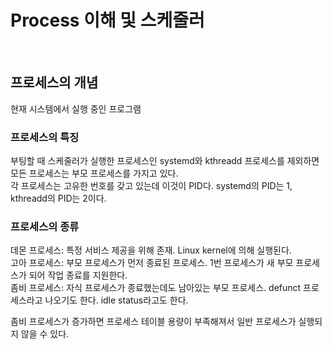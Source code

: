 # Process 이해 및 스케줄러

<br/>

## 프로세스의 개념
현재 시스템에서 실행 중인 프로그램

### 프로세스의 특징
부팅할 때 스케줄러가 실행한 프로세스인 systemd와 kthreadd 프로세스를 제외하면 모든 프로세스는 부모 프로세스를 가지고 있다.  
각 프로세스는 고유한 번호를 갖고 있는데 이것이 PID다. systemd의 PID는 1, kthreadd의 PID는 2이다.

### 프로세스의 종류
데몬 프로세스: 특정 서비스 제공을 위해 존재. Linux kernel에 의해 실행된다.  
고아 프로세스: 부모 프로세스가 먼저 종료된 프로세스. 1번 프로세스가 새 부모 프로세스가 되어 작업 종료를 지원한다.  
좀비 프로세스: 자식 프로세스가 종료했는데도 남아있는 부모 프로세스. defunct 프로세스라고 나오기도 한다. idle status라고도 한다.  

좀비 프로세스가 증가하면 프로세스 테이블 용량이 부족해져서 일반 프로세스가 실행되지 않을 수 있다.
